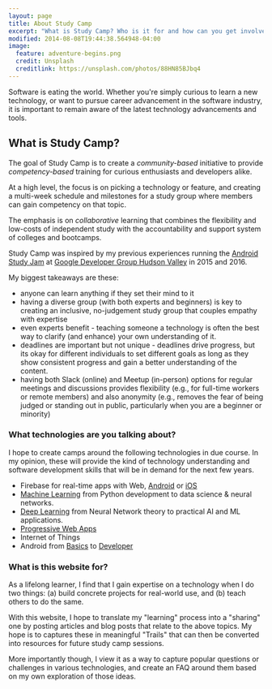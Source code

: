```yaml
---
layout: page
title: About Study Camp
excerpt: "What is Study Camp? Who is it for and how can you get involved?"
modified: 2014-08-08T19:44:38.564948-04:00
image:
  feature: adventure-begins.png
  credit: Unsplash
  creditlink: https://unsplash.com/photos/88HN85BJbq4
---
```


Software is eating the world. Whether you're simply curious to learn a new technology, or want to pursue career advancement in the software industry, it is important to remain aware of the latest technology advancements and tools.


## What is Study Camp?

The goal of Study Camp is to create a _community-based_ initiative to provide _competency-based_ training for curious enthusiasts and developers alike. 

At a high level, the focus is on picking a technology or feature, and creating a multi-week schedule and milestones for a study group where members can gain competency on that topic. 

The emphasis is on _collaborative_ learning that combines the flexibility and low-costs of independent study with the accountability and support system of colleges and bootcamps. 

Study Camp was inspired by my previous experiences running the [Android Study Jam](http://developerstudyjams.com) at [Google Developer Group Hudson Valley](http://meetup.com/gdg-hudson-valley) in 2015 and 2016. 

My biggest takeaways are these: 

 * anyone can learn anything if they set their mind to it
 * having a diverse group (with both experts and beginners) is key to creating an inclusive, no-judgement study group that couples empathy with expertise
 * even experts benefit - teaching someone a technology is often the best way to clarify (and enhance) your own understanding of it.
 * deadlines are important but not unique - deadlines drive progress, but its okay for different individuals to set different goals as long as they show consistent progress and gain a better understanding of the content.
 * having both Slack (online) and Meetup (in-person) options for regular meetings and discussions provides flexibility (e.g., for full-time workers or remote members) and also anonymity (e.g., removes the fear of being judged or standing out in public, particularly when you are a beginner or minority)


### What technologies are you talking about?

I hope to create camps around the following technologies in due course. In my opinion, these will provide the kind of technology understanding and software development skills that will be in demand for the next few years.

 * Firebase for real-time apps with Web, [Android](https://www.udacity.com/course/firebase-in-a-weekend-by-google-android--ud0352) or [iOS](https://www.udacity.com/course/firebase-in-a-weekend-by-google-ios--ud0351)
 * [Machine Learning](https://www.udacity.com/course/machine-learning-engineer-nanodegree--nd009) from Python development to data science & neural networks.
 * [Deep Learning](https://www.udacity.com/course/deep-learning-nanodegree-foundation--nd101) from Neural Network theory to practical AI and ML applications.
 * [Progressive Web Apps](https://www.udacity.com/progressive-web-apps)
 * Internet of Things
 * Android from [Basics](https://www.udacity.com/course/android-basics-nanodegree-by-google--nd803) to [Developer](https://www.udacity.com/course/android-developer-nanodegree-by-google--nd801) 


### What is this website for?

As a lifelong learner, I find that I gain expertise on a technology when I do two things: (a) build concrete projects for real-world use, and (b) teach others to do the same.

With this website, I hope to translate my "learning" process into a "sharing" one by posting articles and blog posts that relate to the above topics. My hope is to captures these in meaningful "Trails" that can then be converted into resources for future study camp sessions.

More importantly though, I view it as a way to capture popular questions or challenges in various technologies, and create an FAQ around them based on my own exploration of those ideas.

